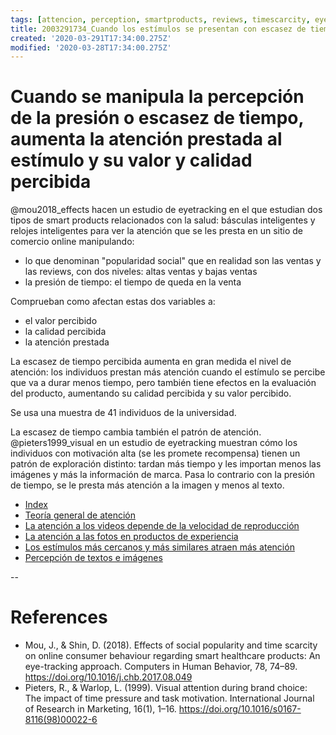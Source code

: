 ```yaml
---
tags: [attencion, perception, smartproducts, reviews, timescarcity, eyetracking, Notebooks/attention, Notebooks/perception]
title: 2003291734_Cuando los estímulos se presentan con escasez de tiempo se les presta más atención
created: '2020-03-291T17:34:00.275Z'
modified: '2020-03-28T17:34:00.275Z'
---
```


# Cuando se manipula la percepción de la presión o escasez de tiempo, aumenta la atención prestada al estímulo y su valor y calidad percibida

@mou2018_effects hacen un estudio de eyetracking en el que estudian dos tipos de smart products relacionados con la salud: básculas inteligentes y relojes inteligentes para ver la atención que se les presta en un sitio de comercio online manipulando:

- lo que denominan "popularidad social" que en realidad son las ventas y las reviews, con dos niveles: altas ventas y bajas ventas
- la presión de tiempo: el tiempo de queda en la venta

Comprueban como afectan estas dos variables a:

- el valor percibido
- la calidad percibida
- la atención prestada

La escasez de tiempo percibida aumenta en gran medida el nivel de atención: los individuos prestan más atención cuando el estímulo se percibe que va a durar menos tiempo, pero también tiene efectos en la evaluación del producto, aumentando su calidad percibida y su valor percibido.

Se usa una muestra de 41 individuos de la universidad.

La escasez de tiempo cambia también el patrón de atención.  @pieters1999_visual en un estudio de eyetracking muestran cómo los individuos con motivación alta (se les promete recompensa) tienen un patrón de exploración distinto: tardan más tiempo y les importan menos las imágenes y más la información de marca. Pasa lo contrario con la presión de tiempo, se le presta más atención a la imagen y menos al texto. 

- [Index](_2003101705_index.md)
- [Teoría general de atención](2003161131_unificacion_percepcion_ecologia_construccion.md)
- [La atención a los videos depende de la velocidad de reproducción](2004031202_atencion_videos_velocidad_reproduccion.md)
- [La atención a las fotos en productos de experiencia](2003210809_atencionfotos_productosexperiencia.md)
- [Los estímulos más cercanos y más similares atraen más atención](2003260716_estimulosproximosysimilares_atencion.md)
- [Percepción de textos e imágenes](2003161247_percepcion_textoimagen.md)

--

# References

- Mou, J., & Shin, D. (2018). Effects of social popularity and time scarcity on online consumer behaviour regarding smart healthcare products: An eye-tracking approach. Computers in Human Behavior, 78, 74–89. https://doi.org/10.1016/j.chb.2017.08.049
- Pieters, R., & Warlop, L. (1999). Visual attention during brand choice: The impact of time pressure and task motivation. International Journal of Research in Marketing, 16(1), 1–16. https://doi.org/10.1016/s0167-8116(98)00022-6